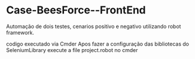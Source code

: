 # Case-BeesForce--FrontEnd
Automação de dois testes, cenarios positivo e negativo utilizando robot framework. 

codigo executado via Cmder
Apos fazer a configuração das bibliotecas do SeleniumLibrary
execute a file project.robot no cmder

